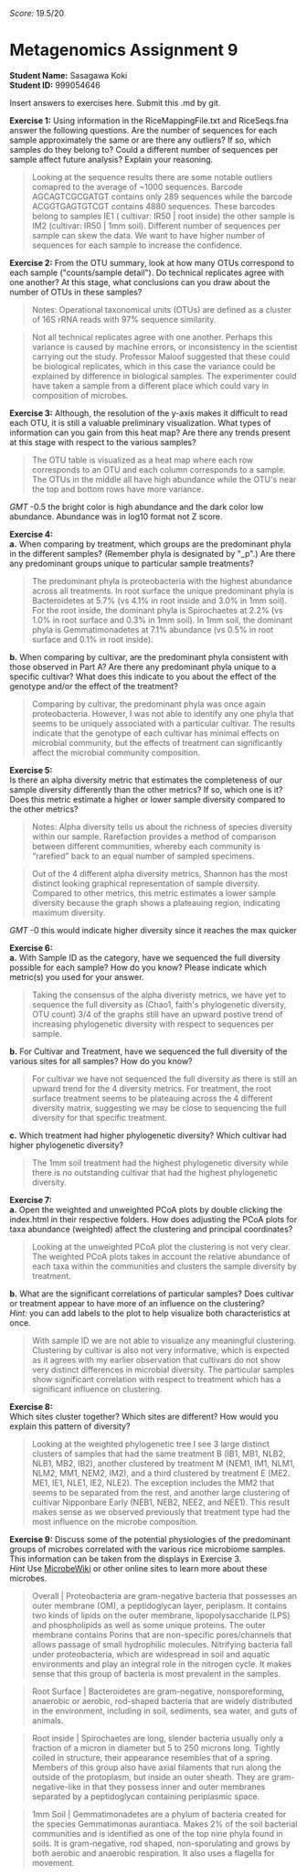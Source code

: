 _Score:_ 19.5/20
# Metagenomics Assignment 9

__Student Name:__ Sasagawa Koki  
__Student ID:__ 999054646  

Insert answers to exercises here.  Submit this .md by git.

**Exercise 1:**
Using information in the RiceMappingFile.txt and RiceSeqs.fna answer the following questions. Are the number of sequences for each sample approximately the same or are there any outliers? If so, which samples do they belong to? Could a different number of sequences per sample affect future analysis? Explain your reasoning.

> Looking at the sequence results there are some notable outliers comapred to the average of ~1000 sequences. Barcode AGCAGTCGCGATGT contains only 289 sequences while the barcode ACGGTGAGTGTCGT contains 4880 sequences. These barcodes belong to samples IE1 ( cultivar: IR50 | root inside) the other sample is IM2 (cultivar: IR50 | 1mm soil). Different number of sequences per sample can skew the data. We want to have higher number of sequences for each sample to increase the confidence. 

**Exercise 2:**
From the OTU summary, look at how many OTUs correspond to each sample ("counts/sample detail"). Do technical replicates agree with one another? At this stage, what conclusions can you draw about the number of OTUs in these samples?  

> Notes: Operational taxonomical units (OTUs) are defined as a cluster of 16S rRNA reads with 97% sequence similarity. 
 
> Not all technical replicates agree with one another. Perhaps this variance is caused by machine errors, or inconsistency in the scientist carrying out the study. Professor Maloof suggested that these could be biological replicates, which in this case the variance could be explained by difference in biological samples. The experimenter could have taken a sample from a different place which could vary in composition of microbes.

**Exercise 3:**
Although, the resolution of the y-axis makes it difficult to read each OTU, it is still a valuable preliminary visualization. What types of information can you gain from this heat map? Are there any trends present at this stage with respect to the various samples?  

> The OTU table is visualized as a heat map where each row corresponds to an OTU and each column corresponds to a sample. The OTUs in the middle all have high abundance while the OTU's near the top and bottom rows have more variance.  


*GMT* -0.5 the bright color is high abundance and the dark color low abundance. Abundance was in log10 format not Z score.


**Exercise 4:**  
__a.__ When comparing by treatment, which groups are the predominant phyla in the different samples? (Remember phyla is designated by "_p".) Are there any predominant groups unique to particular sample treatments?  

> The predominant phyla is proteobacteria with the highest abundance across all treatments. In root surface the unique predominant phyla is Bacteroidetes at 5.7% (vs 4.1% in root inside and 3.0% in 1mm soil). For the root inside, the dominant phyla is Spirochaetes at 2.2% (vs 1.0% in root surface and 0.3% in 1mm soil). In 1mm soil, the dominant phyla is Gemmatimonadetes at 7.1% abundance (vs 0.5% in root surface and 0.1% in root inside). 

__b.__ When comparing by cultivar, are the predominant phyla consistent with those observed in Part A? Are there any predominant phyla unique to a specific cultivar? What does this indicate to you about the effect of the genotype and/or the effect of the treatment?  

> Comparing by cultivar, the predominant phyla was once again proteobacteria. However, I was not able to identify any one phyla that seems to be uniquely associated with a particular cultivar. The results indicate that the genotype of each cultivar has minimal effects on microbial community, but the effects of treatment can significantly affect the microbial community composition.  

**Exercise 5:**  
Is there an alpha diversity metric that estimates the completeness of our sample diversity differently than the other metrics? If so, which one is it? Does this metric estimate a higher or lower sample diversity compared to the other metrics?

> Notes: Alpha diversity tells us about the richness of species diversity within our sample. Rarefaction provides a method of comparison between different communities, whereby each community is “rarefied” back to an equal number of sampled specimens.
 
> Out of the 4 different alpha diversity metrics, Shannon has the most distinct looking graphical representation of sample diversity. Compared to other metrics, this metric estimates a lower sample diversity because the graph shows a plateauing region, indicating maximum diversity.

*GMT* -0 this would indicate higher diversity since it reaches the max quicker

**Exercise 6:**  
__a.__ With Sample ID as the category, have we sequenced the full diversity possible for each sample? How do you know? Please indicate which metric(s) you used for your answer.  

> Taking the consensus of the alpha diveristy metrics, we have yet to sequence the full diversity as (Chao1, faith's phylogenetic diversity, OTU count) 3/4 of the graphs still have an upward postive trend of increasing phylogenetic diversity with respect to sequences per sample. 

__b.__ For Cultivar and Treatment, have we sequenced the full diversity of the various sites for all samples? How do you know?  

> For cultivar we have not sequenced the full diversity as there is still an upward trend for the 4 diversity metrics. For treatment, the root surface treatment seems to be plateauing across the 4 different diversity matrix, suggesting we may be close to sequencing the full diversity for that specific treatment.

__c.__ Which treatment had higher phylogenetic diversity? Which cultivar had higher phylogenetic diversity?  

> The 1mm soil treatment had the highest phylogenetic diversity while there is no outstanding cultivar that had the highest phylogenetic diversity. 

**Exercise 7:**  
__a.__ Open the weighted and unweighted PCoA plots by double clicking the index.html in their respective folders. How does adjusting the PCoA plots for taxa abundance (weighted) affect the clustering and principal coordinates?  

> Looking at the unweighted PCoA plot the clustering is not very clear. The weighted PCoA plots takes in account the relative abundance of each taxa within the communities and clusters the sample diversity by treatment.

__b.__ What are the significant correlations of particular samples? Does cultivar or treatment appear to have more of an influence on the clustering?  
*Hint:* you can add labels to the plot to help visualize both characteristics at once.  

> With sample ID we are not able to visualize any meaningful clustering. Clustering by cultivar is also not very informative, which is expected as it agrees with my earlier observation that cultivars do not show very distinct differences in microbial diversity. The particular samples show significant correlation with respect to treatment which has a significant influence on clustering. 

**Exercise 8:**  
Which sites cluster together? Which sites are different? How would you explain this pattern of diversity?  

> Looking at the weighted phylogenetic tree I see 3 large distinct clusters of samples that had the same treatment B (IB1, MB1, NLB2, NLB1, MB2, IB2), another clustered by treatment M (NEM1, IM1, NLM1, NLM2, MM1, NEM2, IM2), and a third clustered by treatment E (ME2. ME1, IE1, NLE1, IE2, NLE2). The exception includes the MM2 that seems to be separated from the rest, and another large clustering of cultivar Nipponbare Early (NEB1, NEB2, NEE2, and NEE1). This result makes sense as we observed previously that treatment type had the most influence on the microbe composition.  

**Exercise 9:**
Discuss some of the potential physiologies of the predominant groups of microbes correlated with the various rice microbiome samples. This information can be taken from the displays in Exercise 3.  
*Hint* Use [MicrobeWiki](http://microbewiki.kenyon.edu/index.php/MicrobeWiki) or other online sites to learn more about these microbes.  
> Overall | Proteobacteria are gram-negative bacteria that possesses an outer membrane (OM), a peptidoglycan layer, periplasm. It contains two kinds of lipids on the outer membrane, lipopolysaccharide (LPS) and phospholipids as well as some unique proteins. The outer membrane contains Porins that are non-specific pores/channels that allows passage of small hydrophilic molecules. Nitrifying bacteria fall under proteobacteria, which are widespread in soil and aquatic environments and play an integral role in the nitrogen cycle. It makes sense that this group of bacteria is most prevalent in the samples. 
 
> Root Surface | Bacteroidetes are gram-negative, nonsporeforming, anaerobic or aerobic, rod-shaped bacteria that are widely distributed in the environment, including in soil, sediments, sea water, and guts of animals.  
 
> Root inside | Spirochaetes are long, slender bacteria usually only a fraction of a micron in diameter but 5 to 250 microns long. Tightly coiled in structure, their appearance resembles that of a spring. Members of this group also have axial filaments that run along the outside of the protoplasm, but inside an outer sheath. They are gram-negative-like in that they possess inner and outer membranes separated by a peptidoglycan containing periplasmic space. 
 
> 1mm Soil | Gemmatimonadetes are a phylum of bacteria created for the species Gemmatimonas aurantiaca. Makes 2% of the soil bacterial communities and is identified as one of the top nine phyla found in soils. It is gram-negative, rod shaped, non-sporulating and grows by both aerobic and anaerobic respiration. It also uses a flagella for movement. 





